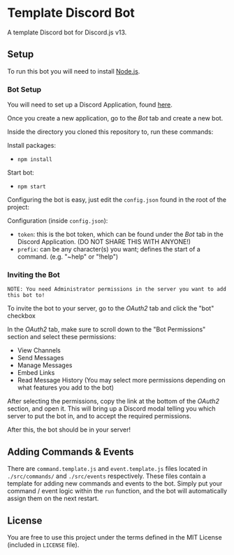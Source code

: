 # Template Discord Bot
A template Discord bot for Discord.js v13.

## Setup
To run this bot you will need to install [Node.js](https://nodejs.org/en/).

### Bot Setup

You will need to set up a Discord Application, found [here](https://discord.com/developers/applications).

Once you create a new application, go to the *Bot* tab and create a new bot.

Inside the directory you cloned this repository to, run these commands:

Install packages:
- `npm install`

Start bot:
- `npm start`
  
Configuring the bot is easy, just edit the `config.json` found in the root of the project:

Configuration (inside `config.json`):
- `token`: this is the bot token, which can be found under the *Bot* tab in the Discord Application. (DO NOT SHARE THIS WITH ANYONE!)
- `prefix`: can be any character(s) you want; defines the start of a command. (e.g. "~help" or "!help")

### Inviting the Bot
```NOTE: You need Administrator permissions in the server you want to add this bot to!```

To invite the bot to your server, go to the *OAuth2* tab and click the "bot" checkbox

In the *OAuth2* tab, make sure to scroll down to the "Bot Permissions" section and select these permissions:
- View Channels
- Send Messages
- Manage Messages
- Embed Links
- Read Message History
(You may select more permissions depending on what features you add to the bot)

After selecting the permissions, copy the link at the bottom of the *OAuth2* section, and open it.
This will bring up a Discord modal telling you which server to put the bot in, and to accept the required permissions.

After this, the bot should be in your server!

## Adding Commands & Events
There are `command.template.js` and  `event.template.js` files located in `./src/commands/` and `./src/events` respectively.
These files contain a template for adding new commands and events to the bot.
Simply put your command / event logic within the `run` function, and the bot will automatically assign them on the next restart.

## License
You are free to use this project under the terms defined in the MIT License (included in `LICENSE` file).
